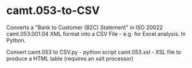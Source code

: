 # camt.053-to-CSV
Converts a "Bank to Customer (B2C) Statement"  in ISO 20022 camt.053.001.04 XML format into a CSV File - e.g. for Excel analysis. In Python. 

Convert camt.053 to CSV.py - python script
camt.053.xsl - XSL file to produce a HTML table (requires an xslt processor)
